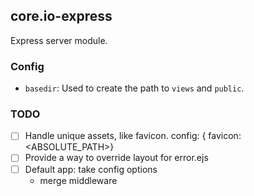 ## core.io-express

Express server module.


### Config

- `basedir`: Used to create the path to `views` and `public`.

### TODO
- [ ] Handle unique assets, like favicon.
    config: { favicon: <ABSOLUTE_PATH>}
- [ ] Provide a way to override layout for error.ejs
- [ ] Default app: take config options
    - merge middleware

<!--
Integrate with:
For the API part. Or maybe just the CRUD module?
https://github.com/apiaryio/dredd

https://apiblueprint.org/tools.html
-->
